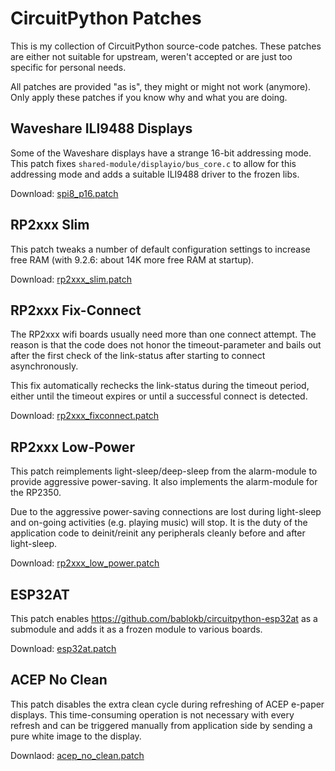 CircuitPython Patches
=====================

This is my collection of CircuitPython source-code patches. These patches
are either not suitable for upstream, weren't accepted or are just too
specific for personal needs.

All patches are provided "as is", they might or might not work (anymore). Only
apply these patches if you know why and what you are doing.


Waveshare ILI9488 Displays
--------------------------

Some of the Waveshare displays have a strange 16-bit addressing mode. This
patch fixes `shared-module/displayio/bus_core.c` to allow for this
addressing mode and adds a suitable ILI9488 driver to the frozen libs.

Download: [spi8_p16.patch](9.2.x/spi8_p16.patch)


RP2xxx Slim
-----------

This patch tweaks a number of default configuration settings to
increase free RAM (with 9.2.6: about 14K more free RAM at startup).

Download: [rp2xxx_slim.patch](9.2.x/rp2xxx_slim.patch)


RP2xxx Fix-Connect
------------------

The RP2xxx wifi boards usually need more than one connect attempt. The
reason is that the code does not honor the timeout-parameter and bails
out after the first check of the link-status after starting to connect
asynchronously.

This fix automatically rechecks the link-status during the timeout
period, either until the timeout expires or until a successful connect
is detected.

Download: [rp2xxx_fixconnect.patch](9.2.x/rp2xxx_fixconnect.patch)


RP2xxx Low-Power
----------------

This patch reimplements light-sleep/deep-sleep from the alarm-module to
provide aggressive power-saving. It also implements the alarm-module for
the RP2350.

Due to the aggressive power-saving connections are lost during light-sleep
and on-going activities (e.g. playing music) will stop. It is the duty
of the application code to deinit/reinit any peripherals cleanly before
and after light-sleep.

Download: [rp2xxx_low_power.patch](9.2.x/rp2xxx_low_power.patch)


ESP32AT
-------

This patch enables <https://github.com/bablokb/circuitpython-esp32at> as
a submodule and adds it as a frozen module to various boards.

Download: [esp32at.patch](9.2.x/esp32at.patch)


ACEP No Clean
-------------

This patch disables the extra clean cycle during refreshing of ACEP
e-paper displays. This time-consuming operation is not necessary with
every refresh and can be triggered manually from application side by
sending a pure white image to the display.

Downlaod: [acep_no_clean.patch](9.2.x/acep_no_clean.patch)
